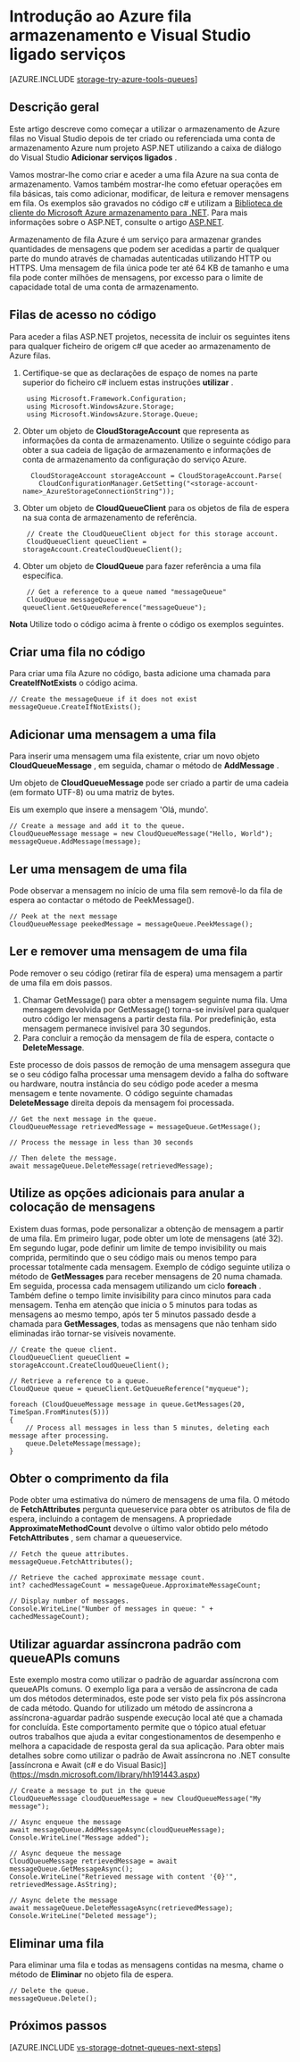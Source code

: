 <properties
    pageTitle="Introdução ao armazenamento de fila de espera e Visual Studio ligado serviços (ASP.NET) | Microsoft Azure"
    description="Como começar a utilizar o armazenamento de Azure filas num projeto de ASP.NET no Visual Studio após ligar a uma conta de armazenamento utilizando o Visual Studio ligado serviços"
    services="storage"
    documentationCenter=""
    authors="TomArcher"
    manager="douge"
    editor=""/>

<tags
    ms.service="storage"
    ms.workload="web"
    ms.tgt_pltfrm="vs-getting-started"
    ms.devlang="na"
    ms.topic="article"
    ms.date="08/15/2016"
    ms.author="tarcher"/>

# <a name="get-started-with-azure-queue-storage-and-visual-studio-connected-services"></a>Introdução ao Azure fila armazenamento e Visual Studio ligado serviços

[AZURE.INCLUDE [storage-try-azure-tools-queues](../../includes/storage-try-azure-tools-queues.md)]

## <a name="overview"></a>Descrição geral

Este artigo descreve como começar a utilizar o armazenamento de Azure filas no Visual Studio depois de ter criado ou referenciada uma conta de armazenamento Azure num projeto ASP.NET utilizando a caixa de diálogo do Visual Studio **Adicionar serviços ligados** .

Vamos mostrar-lhe como criar e aceder a uma fila Azure na sua conta de armazenamento. Vamos também mostrar-lhe como efetuar operações em fila básicas, tais como adicionar, modificar, de leitura e remover mensagens em fila. Os exemplos são gravados no código c# e utilizam a [Biblioteca de cliente do Microsoft Azure armazenamento para .NET](https://msdn.microsoft.com/library/azure/dn261237.aspx). Para mais informações sobre o ASP.NET, consulte o artigo [ASP.NET](http://www.asp.net).

Armazenamento de fila Azure é um serviço para armazenar grandes quantidades de mensagens que podem ser acedidas a partir de qualquer parte do mundo através de chamadas autenticadas utilizando HTTP ou HTTPS. Uma mensagem de fila única pode ter até 64 KB de tamanho e uma fila pode conter milhões de mensagens, por excesso para o limite de capacidade total de uma conta de armazenamento.

## <a name="access-queues-in-code"></a>Filas de acesso no código

Para aceder a filas ASP.NET projetos, necessita de incluir os seguintes itens para qualquer ficheiro de origem c# que aceder ao armazenamento de Azure filas.

1. Certifique-se que as declarações de espaço de nomes na parte superior do ficheiro c# incluem estas instruções **utilizar** .

        using Microsoft.Framework.Configuration;
        using Microsoft.WindowsAzure.Storage;
        using Microsoft.WindowsAzure.Storage.Queue;

2. Obter um objeto de **CloudStorageAccount** que representa as informações da conta de armazenamento. Utilize o seguinte código para obter a sua cadeia de ligação de armazenamento e informações de conta de armazenamento da configuração do serviço Azure.

         CloudStorageAccount storageAccount = CloudStorageAccount.Parse(
           CloudConfigurationManager.GetSetting("<storage-account-name>_AzureStorageConnectionString"));

3. Obter um objeto de **CloudQueueClient** para os objetos de fila de espera na sua conta de armazenamento de referência.  

        // Create the CloudQueueClient object for this storage account.
        CloudQueueClient queueClient = storageAccount.CreateCloudQueueClient();

4. Obter um objeto de **CloudQueue** para fazer referência a uma fila específica.

        // Get a reference to a queue named "messageQueue"
        CloudQueue messageQueue = queueClient.GetQueueReference("messageQueue");


**Nota** Utilize todo o código acima à frente o código os exemplos seguintes.

## <a name="create-a-queue-in-code"></a>Criar uma fila no código

Para criar uma fila Azure no código, basta adicione uma chamada para **CreateIfNotExists** o código acima.

    // Create the messageQueue if it does not exist
    messageQueue.CreateIfNotExists();

## <a name="add-a-message-to-a-queue"></a>Adicionar uma mensagem a uma fila

Para inserir uma mensagem uma fila existente, criar um novo objeto **CloudQueueMessage** , em seguida, chamar o método de **AddMessage** .

Um objeto de **CloudQueueMessage** pode ser criado a partir de uma cadeia (em formato UTF-8) ou uma matriz de bytes.

Eis um exemplo que insere a mensagem 'Olá, mundo'.

    // Create a message and add it to the queue.
    CloudQueueMessage message = new CloudQueueMessage("Hello, World");
    messageQueue.AddMessage(message);

## <a name="read-a-message-in-a-queue"></a>Ler uma mensagem de uma fila

Pode observar a mensagem no início de uma fila sem removê-lo da fila de espera ao contactar o método de PeekMessage().

    // Peek at the next message
    CloudQueueMessage peekedMessage = messageQueue.PeekMessage();

## <a name="read-and-remove-a-message-in-a-queue"></a>Ler e remover uma mensagem de uma fila

Pode remover o seu código (retirar fila de espera) uma mensagem a partir de uma fila em dois passos.
1. Chamar GetMessage() para obter a mensagem seguinte numa fila. Uma mensagem devolvida por GetMessage() torna-se invisível para qualquer outro código ler mensagens a partir desta fila. Por predefinição, esta mensagem permanece invisível para 30 segundos.
2.  Para concluir a remoção da mensagem de fila de espera, contacte o **DeleteMessage**.

Este processo de dois passos de remoção de uma mensagem assegura que se o seu código falha processar uma mensagem devido a falha do software ou hardware, noutra instância do seu código pode aceder a mesma mensagem e tente novamente. O código seguinte chamadas **DeleteMessage** direita depois da mensagem foi processada.

    // Get the next message in the queue.
    CloudQueueMessage retrievedMessage = messageQueue.GetMessage();

    // Process the message in less than 30 seconds

    // Then delete the message.
    await messageQueue.DeleteMessage(retrievedMessage);


## <a name="use-additional-options-for-de-queuing-messages"></a>Utilize as opções adicionais para anular a colocação de mensagens

Existem duas formas, pode personalizar a obtenção de mensagem a partir de uma fila.
Em primeiro lugar, pode obter um lote de mensagens (até 32). Em segundo lugar, pode definir um limite de tempo invisibility ou mais comprida, permitindo que o seu código mais ou menos tempo para processar totalmente cada mensagem. Exemplo de código seguinte utiliza o método de **GetMessages** para receber mensagens de 20 numa chamada. Em seguida, processa cada mensagem utilizando um ciclo **foreach** . Também define o tempo limite invisibility para cinco minutos para cada mensagem. Tenha em atenção que inicia o 5 minutos para todas as mensagens ao mesmo tempo, após ter 5 minutos passado desde a chamada para **GetMessages**, todas as mensagens que não tenham sido eliminadas irão tornar-se visíveis novamente.

    // Create the queue client.
    CloudQueueClient queueClient = storageAccount.CreateCloudQueueClient();

    // Retrieve a reference to a queue.
    CloudQueue queue = queueClient.GetQueueReference("myqueue");

    foreach (CloudQueueMessage message in queue.GetMessages(20, TimeSpan.FromMinutes(5)))
    {
        // Process all messages in less than 5 minutes, deleting each message after processing.
        queue.DeleteMessage(message);
    }

## <a name="get-the-queue-length"></a>Obter o comprimento da fila

Pode obter uma estimativa do número de mensagens de uma fila. O método de **FetchAttributes** pergunta queueservice para obter os atributos de fila de espera, incluindo a contagem de mensagens. A propriedade **ApproximateMethodCount** devolve o último valor obtido pelo método **FetchAttributes** , sem chamar a queueservice.

    // Fetch the queue attributes.
    messageQueue.FetchAttributes();

    // Retrieve the cached approximate message count.
    int? cachedMessageCount = messageQueue.ApproximateMessageCount;

    // Display number of messages.
    Console.WriteLine("Number of messages in queue: " + cachedMessageCount);

## <a name="use-async-await-pattern-with-common-queueapis"></a>Utilizar aguardar assíncrona padrão com queueAPIs comuns

Este exemplo mostra como utilizar o padrão de aguardar assíncrona com queueAPIs comuns. O exemplo liga para a versão de assíncrona de cada um dos métodos determinados, este pode ser visto pela fix pós assíncrona de cada método. Quando for utilizado um método de assíncrona a assíncrona-aguardar padrão suspende execução local até que a chamada for concluída. Este comportamento permite que o tópico atual efetuar outros trabalhos que ajuda a evitar congestionamentos de desempenho e melhora a capacidade de resposta geral da sua aplicação. Para obter mais detalhes sobre como utilizar o padrão de Await assíncrona no .NET consulte [assíncrona e Await (c# e do Visual Basic)] (https://msdn.microsoft.com/library/hh191443.aspx)

    // Create a message to put in the queue
    CloudQueueMessage cloudQueueMessage = new CloudQueueMessage("My message");

    // Async enqueue the message
    await messageQueue.AddMessageAsync(cloudQueueMessage);
    Console.WriteLine("Message added");

    // Async dequeue the message
    CloudQueueMessage retrievedMessage = await messageQueue.GetMessageAsync();
    Console.WriteLine("Retrieved message with content '{0}'", retrievedMessage.AsString);

    // Async delete the message
    await messageQueue.DeleteMessageAsync(retrievedMessage);
    Console.WriteLine("Deleted message");

## <a name="delete-a-queue"></a>Eliminar uma fila

Para eliminar uma fila e todas as mensagens contidas na mesma, chame o método de **Eliminar** no objeto fila de espera.

    // Delete the queue.
    messageQueue.Delete();

## <a name="next-steps"></a>Próximos passos

[AZURE.INCLUDE [vs-storage-dotnet-queues-next-steps](../../includes/vs-storage-dotnet-queues-next-steps.md)]